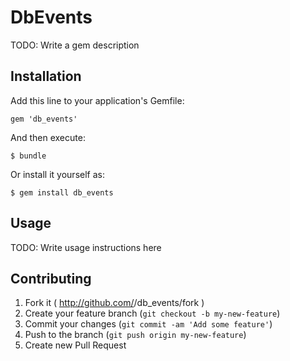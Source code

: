 # DbEvents

TODO: Write a gem description

## Installation

Add this line to your application's Gemfile:

    gem 'db_events'

And then execute:

    $ bundle

Or install it yourself as:

    $ gem install db_events

## Usage

TODO: Write usage instructions here

## Contributing

1. Fork it ( http://github.com/<my-github-username>/db_events/fork )
2. Create your feature branch (`git checkout -b my-new-feature`)
3. Commit your changes (`git commit -am 'Add some feature'`)
4. Push to the branch (`git push origin my-new-feature`)
5. Create new Pull Request
